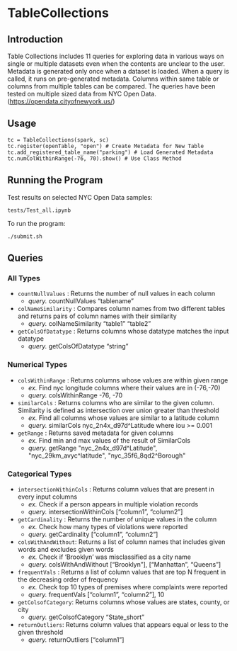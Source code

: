 # TableCollections
## Introduction
Table Collections includes 11 queries for exploring data in various ways on single or multiple datasets even when the contents are unclear to the user. Metadata is generated only once when a dataset is loaded. When a query is called, it runs on pre-generated metadata. Columns within same table or columns from multiple tables can be compared. The queries have been tested on multiple sized data from NYC Open Data. (https://opendata.cityofnewyork.us/)

## Usage
    tc = TableCollections(spark, sc)
    tc.register(openTable, "open") # Create Metadata for New Table
    tc.add_registered_table_name("parking") # Load Generated Metadata
    tc.numColWithinRange(-76, 70).show() # Use Class Method

## Running the Program
Test results on selected NYC Open Data samples:

    tests/Test_all.ipynb

To run the program:

    ./submit.sh

## Queries

### All Types

* `countNullValues` : Returns the number of null values in each column
    * _query._ countNullValues “tablename”
* `colNameSimilarity` : Compares column names from two different tables and returns pairs of column names with their similarity
    * _query._ colNameSimilarity “table1” “table2”
* `getColsOfDatatype` : Returns columns whose datatype matches the input datatype
    * _query._ getColsOfDatatype “string”

### Numerical Types

* `colsWithinRange` : Returns columns whose values are within given range
    * _ex._ Find nyc longitude columns where their values are in (-76,-70)
    * _query._ colsWithinRange -76, -70​
* `similarCols` : Returns columns who are similar to the given column. Similarity is
defined as intersection over union greater than threshold
    * _ex._ Find all columns whose values are similar to a latitude column
    * _query._ similarCols nyc_2n4x_d97d^Latitude where iou >= 0.001​
* `getRange` : Returns saved metadata for given columns
    * _ex._ Find min and max values of the result of SimilarCols
    * _query._ getRange "nyc_2n4x_d97d^Latitude", "nyc_29km_avyc^latitude", "nyc_35f6_8qd2^Borough"

### Categorical Types
* `intersectionWithinCols` : Returns column values that are present in every input columns
    * _ex._ Check if a person appears in multiple violation records
    * _query._ intersectionWithinCols [“column1”, “column2”]
* `getCardinality` : Returns the number of unique values in the column
    * _ex._ Check how many types of violations were reported
    * _query._ getCardinality [“column1”, “column2”]
* `colsWithAndWithout`: Returns a list of column names that includes given words and excludes given words
    * _ex._ Check if ‘Brooklyn’ was misclassified as a city name
    * _query._ colsWithAndWithout [“Brooklyn”], [“Manhattan”, “Queens”]
* `frequentVals` : Returns a list of column values that are top N frequent in the decreasing order of frequency
    * _ex._ Check top 10 types of premises where complaints were reported
    * _query._ frequentVals [“column1”, “column2”], 10
* `getColsofCategory`: Returns columns whose values are states, county, or city
    * _query._ getColsofCategory “State_short”
* `returnOutliers`: Returns column values that appears equal or less to the given threshold
	* _query._ returnOutliers [“column1”]
